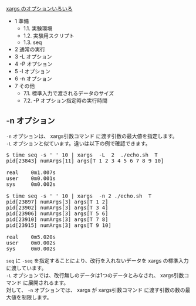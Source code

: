 [xargs のオプションいろいろ](https://qiita.com/hitode7456/items/6ba8e2d58f9b8db9de11#orgheadline9)<br/>

- 1 準備
  - 1.1. 実験環境
  - 1.2. 実験用スクリプト
  - 1.3. seq
- 2 通常の実行
- 3 -L オプション
- 4 -P オプション
- 5 -I オプション
- 6 -n オプション
- 7 その他
  - 7.1. 標準入力で渡されるデータのサイズ
  - 7.2. -P オプション指定時の実行時間

## -n オプション
`-n` オプションは、 xargs引数コマンド に渡す引数の最大値を指定します。<br/>
`-L` オプションと似ています。違いは以下の例で確認できます。<br/>

<pre>
$ time seq -s ' ' 10 | xargs  -L  2  ./echo.sh  T
pid[23843] numArgs[11] args[T 1 2 3 4 5 6 7 8 9 10]

real    0m1.007s
user    0m0.001s
sys     0m0.002s

$ time seq -s ' ' 10 | xargs  -n 2 ./echo.sh  T
pid[23897] numArgs[3] args[T 1 2]
pid[23902] numArgs[3] args[T 3 4]
pid[23906] numArgs[3] args[T 5 6]
pid[23910] numArgs[3] args[T 7 8]
pid[23915] numArgs[3] args[T 9 10]

real    0m5.020s
user    0m0.002s
sys     0m0.002s
</pre>

`seq` に `-seq` を指定することにより、改行を入れないデータを xargs の標準入力に渡しています。<br/>
`-L` オプションでは、改行無しのデータは1つのデータとみなされ、 xargs引数コマンド に展開されるます。<br/>
対して、 `-n` オプションでは、 xargs が xargs引数コマンド に渡す引数の数の最大値を制限します。<br/>
